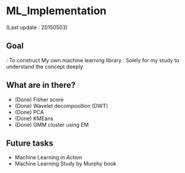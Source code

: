 # ML_Implementation
(Last update : 20150503) 
## Goal 
: To construct My own machine learning library 
: Solely for my study to understand the concept deeply 

## What are in there? 
* (Done) Fisher score 
* (Done) Wavelet decomposition (DWT) 
* (Done) PCA
* (Done) KMEans
* (Done) GMM cluster using EM

## Future tasks 
* Machine Learning in Action 
* Machine Learning Study by Murphy book 

